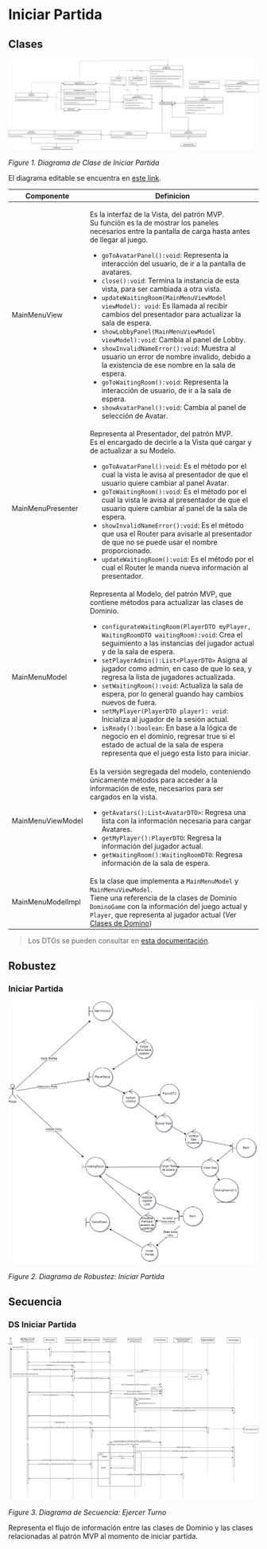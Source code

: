 # Iniciar Partida

## Clases

![Figure1](/docs/imgs/CD_iniciar_partida.png)

_Figure 1. Diagrama de Clase de Iniciar Partida_

El diagrama editable se encuentra en [este link](https://drive.google.com/file/d/1IWsLf2v58zQCyrJ0lhxCQMWl16wX-IUh/view?usp=drive_link).

| Componente        | Definicion                                                                                                                                                                                                                                                                                                                                                                                                                                                                                                                                                                                                                                                                                                                                                                                                                                                                                                                                                 |
| ----------------- | ---------------------------------------------------------------------------------------------------------------------------------------------------------------------------------------------------------------------------------------------------------------------------------------------------------------------------------------------------------------------------------------------------------------------------------------------------------------------------------------------------------------------------------------------------------------------------------------------------------------------------------------------------------------------------------------------------------------------------------------------------------------------------------------------------------------------------------------------------------------------------------------------------------------------------------------------------------- |
| MainMenuView      | <p>Es la interfaz de la Vista, del patrón MVP. <br>Su función es la de mostrar los paneles necesarios entre la pantalla de carga hasta antes de llegar al juego.</p><ul><li>`goToAvatarPanel():void`: Representa la interacción del usuario, de ir a la pantalla de avatares.</li><li>`close():void`: Termina la instancia de esta vista,  para ser cambiada a otra vista.</li><li>`updateWaitingRoom(MainMenuViewModel viewModel): void`: Es llamada al recibir cambios del presentador para actualizar la sala de espera.</li><li>`showLobbyPanel(MainMenuViewModel viewModel):void`: Cambia al panel de Lobby.</li><li>`showInvalidNameError():void`: Muestra al usuario un error de nombre invalido, debido a la existencia de ese nombre en la sala de espera.</li><li>`goToWaitingRoom():void`: Representa la interacción de usuario, de ir a la sala de espera.</li><li>`showAvatarPanel():void`: Cambia al panel de selección de Avatar.</li></ul> |
| MainMenuPresenter | Representa al Presentador, del patrón MVP. <br> Es el encargado de decirle a la Vista qué cargar y de actualizar a su Modelo. <ul><li>`goToAvatarPanel():void`: Es el método por el cual la vista le avisa al presentador de que el usuario quiere cambiar al panel Avatar.</li><li>`goToWaitingRoom():void`: Es el método por el cual la vista le avisa al presentador de que el usuario quiere cambiar al panel de la sala de espera.</li><li>`showInvalidNameError():void`: Es el método que usa el Router para avisarle al presentador de que no se puede usar el nombre proporcionado.</li><li>`updateWaitingRoom():void`: Es el método por el cual el Router le manda nueva información al presentador. </li></ul>                                                                                                                                                                                                                                   |
| MainMenuModel     | Representa al Modelo, del patrón MVP, que contiene métodos para actualizar las clases de Dominio.  <ul><li>`configurateWaitingRoom(PlayerDTO myPlayer, WaitingRoomDTO waitingRoom):void`: Crea el seguimiento a las instancias del jugador actual y de la sala de espera.</li><li>`setPlayerAdmin():List<PlayerDTO>` Asigna al jugador como admin, en caso de que lo sea, y regresa la lista de jugadores actualizada.</li><li>`setWaitingRoom():void`: Actualiza la sala de espera, por lo general guando hay cambios nuevos de fuera.</li><li>`setMyPlayer(PlayerDTO player): void`: Inicializa al jugador de la sesión actual.</li><li>`isReady():boolean`: En base a la lógica de negocio en el dominio, regresar true si el estado de actual de la sala de espera representa que el juego esta listo para iniciar.</li></ul>                                                                                                                          |
| MainMenuViewModel | Es la versión segregada del modelo, conteniendo únicamente métodos para acceder a la información de este, necesarios para ser cargados en la vista. <ul><li>`getAvatars():List<AvatarDTO>`: Regresa una lista con la información necesaria para cargar Avatares.</li><li>`getMyPlayer():PlayerDTO`: Regresa la información del jugador actual.</li><li>`getWaitingRoom():WaitingRoomDTO`: Regresa información de la sala de espera.</li></ul>                                                                                                                                                                                                                                                                                                                                                                                                                                                                                                              |
| MainMenuModelImpl | Es la clase que implementa a `MainMenuModel` y `MainMenuViewModel`.<br>Tiene una referencia de la clases de Dominio `DominoGame` con la información del juego actual y `Player`, que representa al jugador actual (Ver [Clases de Domino](/docs/diagrams/DD_client.md))                                                                                                                                                                                                                                                                                                                                                                                                                                                                                                                                                                                                                                                                                    |

> Los DTOs se pueden consultar en [esta documentación](/docs/diagrams/dtos.md#clases).

## Robustez

### Iniciar Partida

![Figure2](/docs/imgs/robustness_iniciar_partida.png)

_Figure 2. Diagrama de Robustez: Iniciar Partida_

## Secuencia

### DS Iniciar Partida

![Figure3](/docs/imgs/SD_iniciar_partida.png)

_Figure 3. Diagrama de Secuencia: Ejercer Turno_

Representa el flujo de información entre las clases de Dominio y las clases relacionadas al patrón MVP al momento de iniciar partida.
